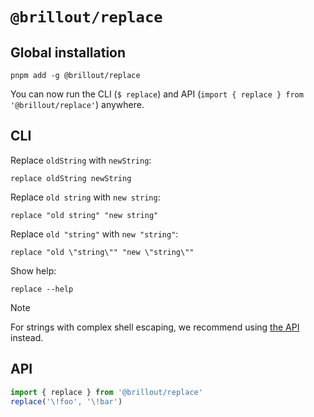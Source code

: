 # `@brillout/replace`


## Global installation

```shell
pnpm add -g @brillout/replace
```

You can now run the CLI (`$ replace`) and API (`import { replace } from '@brillout/replace'`) anywhere.


## CLI

Replace `oldString` with `newString`:
```shell
replace oldString newString
```

Replace `old string` with `new string`:
```shell
replace "old string" "new string"
```

Replace `old "string"` with `new "string"`:
```shell
replace "old \"string\"" "new \"string\""
```

Show help:
```shell
replace --help
```

> [!NOTE]
> For strings with complex shell escaping, we recommend using [the API](#API) instead.


## API

```js
import { replace } from '@brillout/replace'
replace('\!foo', '\!bar')
```
